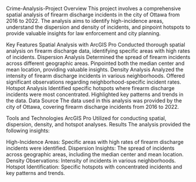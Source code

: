 Crime-Analysis-Project
Overview
This project involves a comprehensive spatial analysis of firearm discharge incidents in the city of Ottawa from 2016 to 2022. The analysis aims to identify high-incidence areas, understand the dispersion and density of incidents, and pinpoint hotspots to provide valuable insights for law enforcement and city planning.

Key Features
Spatial Analysis with ArcGIS Pro
Conducted thorough spatial analysis on firearm discharge data, identifying specific areas with high rates of incidents.
Dispersion Analysis
Determined the spread of firearm incidents across different geographic areas.
Pinpointed both the median center and mean location, providing valuable insights.
Density Analysis
Analyzed the intensity of firearm discharge incidents in various neighborhoods.
Offered significant observations regarding neighborhood-specific incident rates.
Hotspot Analysis
Identified specific hotspots where firearm discharge incidents were most concentrated.
Highlighted key patterns and trends in the data.
Data Source
The data used in this analysis was provided by the city of Ottawa, covering firearm discharge incidents from 2016 to 2022.

Tools and Technologies
ArcGIS Pro
Utilized for conducting spatial, dispersion, density, and hotspot analyses.
Results
The analysis provided the following insights:

High-Incidence Areas: Specific areas with high rates of firearm discharge incidents were identified.
Dispersion Insights: The spread of incidents across geographic areas, including the median center and mean location.
Density Observations: Intensity of incidents in various neighborhoods.
Hotspot Identification: Specific hotspots with concentrated incidents and key patterns and trends.
